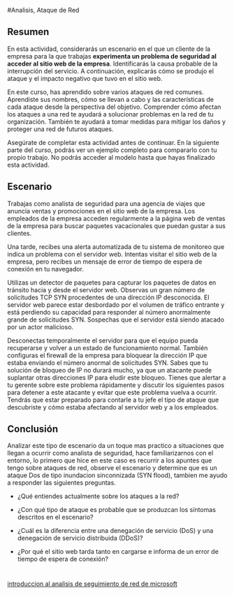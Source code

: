 #Analisis, Ataque de Red

## Resumen

En esta actividad, considerarás un escenario en el que un cliente de la empresa para la que trabajas **experimenta un problema de seguridad al acceder al sitio web de la empresa**. Identificarás la causa probable de la interrupción del servicio. A continuación, explicarás cómo se produjo el ataque y el impacto negativo que tuvo en el sitio web.

En este curso, has aprendido sobre varios ataques de red comunes. Aprendiste sus nombres, cómo se llevan a cabo y las características de cada ataque desde la perspectiva del objetivo. Comprender cómo afectan los ataques a una red te ayudará a solucionar problemas en la red de tu organización. También te ayudará a tomar medidas para mitigar los daños y proteger una red de futuros ataques.

Asegúrate de completar esta actividad antes de continuar. En la siguiente parte del curso, podrás ver un ejemplo completo para compararlo con tu propio trabajo. No podrás acceder al modelo hasta que hayas finalizado esta actividad. 

## Escenario

Trabajas como analista de seguridad para una agencia de viajes que anuncia ventas y promociones en el sitio web de la empresa. Los empleados de la empresa acceden regularmente a la página web de ventas de la empresa para buscar paquetes vacacionales que puedan gustar a sus clientes. 

Una tarde, recibes una alerta automatizada de tu sistema de monitoreo que indica un problema con el servidor web. Intentas visitar el sitio web de la empresa, pero recibes un mensaje de error de tiempo de espera de conexión en tu navegador.

Utilizas un detector de paquetes para capturar los paquetes de datos en tránsito hacia y desde el servidor web. Observas un gran número de solicitudes TCP SYN procedentes de una dirección IP desconocida. El servidor web parece estar desbordado por el volumen de tráfico entrante y está perdiendo su capacidad para responder al número anormalmente grande de solicitudes SYN. Sospechas que el servidor está siendo atacado por un actor malicioso.

Desconectas temporalmente el servidor para que el equipo pueda recuperarse y volver a un estado de funcionamiento normal. También configuras el firewall de la empresa para bloquear la dirección IP que estaba enviando el número anormal de solicitudes SYN. Sabes que tu solución de bloqueo de IP no durará mucho, ya que un atacante puede suplantar otras direcciones IP para eludir este bloqueo. Tienes que alertar a tu gerente sobre este problema rápidamente y discutir los siguientes pasos para detener a este atacante y evitar que este problema vuelva a ocurrir. Tendrás que estar preparado para contarle a tu jefe el tipo de ataque que descubriste y cómo estaba afectando al servidor web y a los empleados.

## Conclusión

Analizar este tipo de escenario da un toque mas practico a situaciones que llegan a ocurrir como analista de seguridad, hace familiarizarnos con el entorno, lo primero que hice en este caso es recurrir a los apuntes que tengo sobre ataques de red, observe el escenario y determine que es un ataque Dos de tipo inundacion sinconnizada (SYN flood), tambien me ayudo a responder las siguientes preguntas.

- ¿Qué entiendes actualmente sobre los ataques a la red?

- ¿Con qué tipo de ataque es probable que se produzcan los síntomas descritos en el escenario? 

- ¿Cuál es la diferencia entre una denegación de servicio (DoS) y una denegación de servicio distribuida (DDoS)? 

- ¿Por qué el sitio web tarda tanto en cargarse e informa de un error de tiempo de espera de conexión?

#

[introduccion al analisis de seguimiento de red de microsoft](https://techcommunity.microsoft.com/t5/core-infrastructure-and-security/introduction-to-network-trace-analysis-3-tcp-performance/ba-p/3737115)